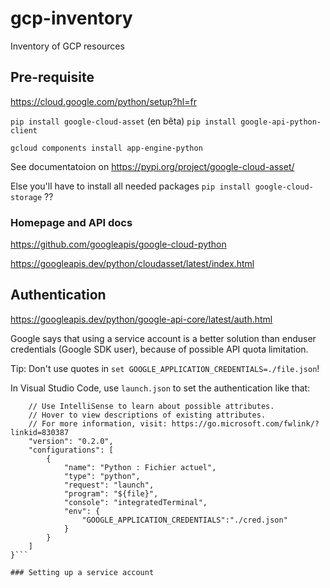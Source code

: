 # gcp-inventory
Inventory of GCP resources

## Pre-requisite

https://cloud.google.com/python/setup?hl=fr

```pip install google-cloud-asset``` (en bêta)
```pip install google-api-python-client```

```gcloud components install app-engine-python```

See documentatoion on https://pypi.org/project/google-cloud-asset/

Else you'll have to install all needed packages ```pip install google-cloud-storage``` ??

### Homepage and API docs

https://github.com/googleapis/google-cloud-python

https://googleapis.dev/python/cloudasset/latest/index.html

## Authentication
https://googleapis.dev/python/google-api-core/latest/auth.html

Google says that using a service account is a better solution than enduser credentials (Google SDK user), because of possible API quota limitation.

Tip: Don't use quotes in ```set GOOGLE_APPLICATION_CREDENTIALS=./file.json```! 

In Visual Studio Code, use ```launch.json``` to set the authentication like that:
```{
    // Use IntelliSense to learn about possible attributes.
    // Hover to view descriptions of existing attributes.
    // For more information, visit: https://go.microsoft.com/fwlink/?linkid=830387
    "version": "0.2.0",
    "configurations": [
        {
            "name": "Python : Fichier actuel",
            "type": "python",
            "request": "launch",
            "program": "${file}",
            "console": "integratedTerminal",
            "env": {
                "GOOGLE_APPLICATION_CREDENTIALS":"./cred.json"
            }
        }
    ]
}```

### Setting up a service account




